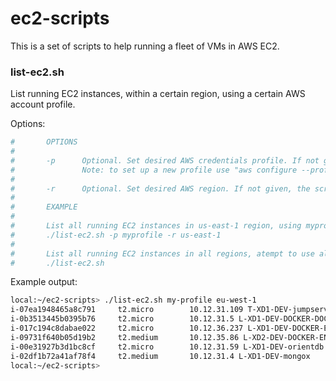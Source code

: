 # ec2-scripts

This is a set of scripts to help running a fleet of VMs in AWS EC2.

### list-ec2.sh

List running EC2 instances, within a certain region, using a certain AWS account profile.

Options:

```sh
#       OPTIONS
#
#       -p      Optional. Set desired AWS credentials profile. If not given, script will use ALL profiles.
#               Note: to set up a new profile use "aws configure --profile"
#
#       -r      Optional. Set desired AWS region. If not given, the script will use ALL regions.
#
#       EXAMPLE
#
#       List all running EC2 instances in us-east-1 region, using myprofile AWS connection credentials:
#       ./list-ec2.sh -p myprofile -r us-east-1
#
#       List all running EC2 instances in all regions, atempt to use all available AWS connection credentials:
#       ./list-ec2.sh
```


Example output:

```sh
local:~/ec2-scripts> ./list-ec2.sh my-profile eu-west-1
i-07ea1948465a8c791    	t2.micro       	10.12.31.109 T-XD1-DEV-jumpserver-linux-az1
i-0b3513445b0395b76    	t2.micro       	10.12.31.5 L-XD1-DEV-DOCKER-DOC-API
i-017c194c8dabae022    	t2.micro       	10.12.36.237 L-XD1-DEV-DOCKER-ENV1
i-09731f640b05d19b2    	t2.medium      	10.12.35.86 L-XD2-DEV-DOCKER-ENV2
i-00e31927b3d1bc8cf    	t2.micro       	10.12.31.59 L-XD1-DEV-orientdb
i-02df1b72a41af78f4    	t2.medium      	10.12.31.4 L-XD1-DEV-mongox
local:~/ec2-scripts>
```


